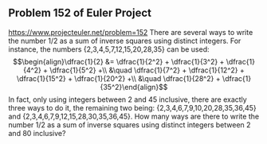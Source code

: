 ## Problem 152 of Euler Project 
https://www.projecteuler.net/problem=152
There are several ways to write the number 1/2 as a sum of inverse squares using distinct integers.
For instance, the numbers {2,3,4,5,7,12,15,20,28,35} can be used:
$$\begin{align}\dfrac{1}{2} &= \dfrac{1}{2^2} + \dfrac{1}{3^2} + \dfrac{1}{4^2} + \dfrac{1}{5^2} +\\
&\quad \dfrac{1}{7^2} + \dfrac{1}{12^2} + \dfrac{1}{15^2} + \dfrac{1}{20^2} +\\
&\quad \dfrac{1}{28^2} + \dfrac{1}{35^2}\end{align}$$
In fact, only using integers between 2 and 45 inclusive, there are exactly three ways to do it, the remaining two being: {2,3,4,6,7,9,10,20,28,35,36,45} and {2,3,4,6,7,9,12,15,28,30,35,36,45}.
How many ways are there to write the number 1/2 as a sum of inverse squares using distinct integers between 2 and 80 inclusive?